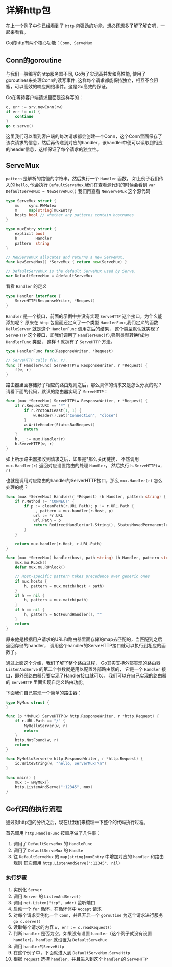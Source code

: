 # 详解http包

在上一个例子中你已经看到了 `http` 包强劲的功能，想必还想多了解了解它吧，一起来看看。

Go的http有两个核心功能：`Conn`、`ServeMux`

## Conn的goroutine

与我们一般编写的http服务器不同, Go为了实现高并发和高性能, 使用了goroutines来处理Conn的读写事件, 这样每个请求都能保持独立，相互不会阻塞，可以高效的响应网络事件。这是Go高效的保证。

Go在等待客户端请求里面是这样写的：

```go
c, err := srv.newConn(rw)
if err != nil {
    continue
}
go c.serve()
```

这里我们可以看到客户端的每次请求都会创建一个Conn，这个Conn里面保存了该次请求的信息，然后再传递到对应的handler，该handler中便可以读取到相应的header信息，这样保证了每个请求的独立性。

## ServeMux

`pattern` 是解析的路径的字符串，然后执行一个 `Handler` 函数，
如上例子我们传入的 `hello`, 他会执行 `DefaultServeMux`,我们在查看源代码的时候会看到 `var DefaultServeMux = NewServeMux()` 我们再查看 `NewServeMux` 这个源代码

```go
type ServeMux struct {
	mu    sync.RWMutex
	m     map[string]muxEntry
	hosts bool // whether any patterns contain hostnames
}

type muxEntry struct {
	explicit bool
	h        Handler
	pattern  string
}

// NewServeMux allocates and returns a new ServeMux.
func NewServeMux() *ServeMux { return new(ServeMux) }

// DefaultServeMux is the default ServeMux used by Serve.
var DefaultServeMux = &defaultServeMux
```

看看 `Handler` 的定义

```go
type Handler interface {
	ServeHTTP(ResponseWriter, *Request)
}
```

`Handler` 是一个接口，前面的示例中并没有实现 `ServeHTTP` 这个接口，为什么能添加呢？
原来在 `http` 包里面还定义了一个类型 `HandlerFunc`,我们定义的函数 `HelloServer` 就是这个 `HandlerFunc` 调用之后的结果，
这个类型默认就实现了 `ServeHTTP` 这个接口，即我们调用了 `HandlerFunc(f)`,强制类型转换f成为 `HandlerFunc` 类型，
这样 `f` 就拥有了 `ServeHTTP` 方法。

```go
type HandlerFunc func(ResponseWriter, *Request)

// ServeHTTP calls f(w, r).
func (f HandlerFunc) ServeHTTP(w ResponseWriter, r *Request) {
    f(w, r)
}
```

路由器里面存储好了相应的路由规则之后，那么具体的请求又是怎么分发的呢？
请看下面的代码，默认的路由器实现了 `ServeHTTP`：

```go
func (mux *ServeMux) ServeHTTP(w ResponseWriter, r *Request) {
	if r.RequestURI == "*" {
		if r.ProtoAtLeast(1, 1) {
			w.Header().Set("Connection", "close")
		}
		w.WriteHeader(StatusBadRequest)
		return
	}
	h, _ := mux.Handler(r)
	h.ServeHTTP(w, r)
}
```

如上所示路由器接收到请求之后，如果是*那么关闭链接，
不然调用 `mux.Handler(r)` 返回对应设置路由的处理 `Handler`，
然后执行 `h.ServeHTTP(w, r)`

也就是调用对应路由的handler的ServerHTTP接口，那么 `mux.Handler(r)` 怎么处理的呢？

```go
func (mux *ServeMux) Handler(r *Request) (h Handler, pattern string) {
	if r.Method != "CONNECT" {
		if p := cleanPath(r.URL.Path); p != r.URL.Path {
			_, pattern = mux.handler(r.Host, p)
			url := *r.URL
			url.Path = p
			return RedirectHandler(url.String(), StatusMovedPermanently), pattern
		}
	}

	return mux.handler(r.Host, r.URL.Path)
}
```

```go
func (mux *ServeMux) handler(host, path string) (h Handler, pattern string) {
	mux.mu.RLock()
	defer mux.mu.RUnlock()

	// Host-specific pattern takes precedence over generic ones
	if mux.hosts {
		h, pattern = mux.match(host + path)
	}
	if h == nil {
		h, pattern = mux.match(path)
	}
	if h == nil {
		h, pattern = NotFoundHandler(), ""
	}
	return
}
```

原来他是根据用户请求的URL和路由器里面存储的map去匹配的，当匹配到之后返回存储的handler，
调用这个handler的ServeHTTP接口就可以执行到相应的函数了。

通过上面这个介绍，我们了解了整个路由过程，
Go其实支持外部实现的路由器 `ListenAndServe` 的第二个参数就是用以配置外部路由器的，
它是一个 `Handler` 接口，即外部路由器只要实现了Handler接口就可以，
我们可以在自己实现的路由器的 `ServeHTTP` 里面实现自定义路由功能。

下面我们自己实现一个简单的路由器：

```go
type MyMux struct {
}

func (p *MyMux) ServeHTTP(w http.ResponseWriter, r *http.Request) {
	if r.URL.Path == "/" {
		MyHelloServer(w, r)
		return
	}
	http.NotFound(w, r)
	return
}

func MyHelloServer(w http.ResponseWriter, r *http.Request) {
	io.WriteString(w, "hello, ServerMux!\n")
}

func main() {
	mux := &MyMux{}
	http.ListenAndServe(":12345", mux)
}
```

## Go代码的执行流程

通过对http包的分析之后，现在让我们来梳理一下整个的代码执行过程。

首先调用 `http.HandleFunc` 按顺序做了几件事：
  
1. 调用了 `DefaultServeMux` 的 `HandleFunc`
2. 调用了 `DefaultServeMux` 的 `Handle`
3. 往 `DefaultServeMux` 的 `map[string]muxEntry` 中增加对应的 `handler` 和路由规则
其次调用 `http.ListenAndServe(":12345", nil)`

### 执行步骤

1. 实例化 `Server`
2. 调用 `Server` 的 `ListenAndServe()`
3. 调用 `net.Listen("tcp", addr)` 监听端口
4. 启动一个 `for` 循环，在循环体中 `Accept` 请求
5. 对每个请求实例化一个 `Conn`，并且开启一个 `goroutine` 为这个请求进行服务 `go c.serve()`
6. 读取每个请求的内容 `w, err := c.readRequest()`
7. 判断 `handler` 是否为空，如果没有设置 `handler`（这个例子就没有设置 `handler`），`handler` 就设置为 `DefaultServeMux`
8. 调用 `handler的ServeHttp`
9. 在这个例子中，下面就进入到 `DefaultServeMux.ServeHttp`
10. 根据 `request` 选择 `handler`，并且进入到这个 `handler` 的 `ServeHTTP`